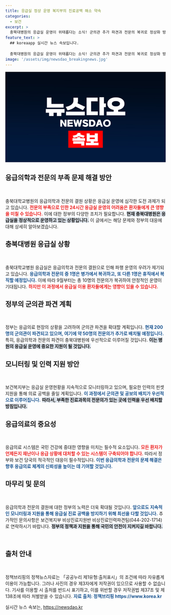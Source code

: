 ```yaml
---
title: 응급실 정상 운영 복지부의 진료공백 해소 약속
categories:
  - 보건
excerpt: >
  충북대병원의 응급실 운영이 위태롭다는 소식! 군의관 추가 파견과 전문의 복귀로 정상화 방안이 마련되고 있지만, 장기적인 불안감은 여전합니다. 과연 응급실은 안전할까요? 클릭해서 자세한 내용을 확인하세요!
feature_text: >
  ## koreaapp 실시간 뉴스 속보입니다.

  충북대병원의 응급실 운영이 위태롭다는 소식! 군의관 추가 파견과 전문의 복귀로 정상화 방안이 마련되고 있지만, 장기적인 불안감은 여전합니다. 과연 응급실은 안전할까요? 클릭해서 자세한 내용을 확인하세요!
image: '/assets/img/newsdao_breakingnews.jpg'
---
```


<p><img src="/assets/img/newsdao_breakingnews.jpg" alt="koreaapp 속보" /></p>

<h2 data-ke-size="size26">응급의학과 전문의 부족 문제 해결 방안</h2>

<p data-ke-size="size16">&nbsp;</p>

<p>충북대학교병원의 응급의학과 전문의 결원 상황은 응급실 운영에 심각한 도전 과제가 되고 있습니다. <b><span style="color: #ee2323;">전문의 부족으로 인한 24시간 응급실 운영의 어려움은 환자들에게 큰 영향을 미칠 수 있습니다.</span></b> 이에 대한 정부의 다양한 조치가 필요합니다. <b><span style="background-color: #21538527;">현재 충북대병원은 응급실을 정상적으로 운영하고 있는 상황입니다.</span></b> 이 글에서는 해당 문제와 정부의 대응에 대해 상세히 알아보겠습니다.</p>

<h2 data-ke-size="size26">충북대병원 응급실 상황</h2>

<p data-ke-size="size16">&nbsp;</p>

<p>충북대학교병원 응급실은 응급의학과 전문의 결원으로 인해 파행 운영의 우려가 제기되고 있습니다. <b><span style="color: #1a5490;">응급의학과 전문의 중 1명은 병가에서 복귀하고, 또 다른 1명은 휴직에서 복직할 예정입니다.</span></b> 이에 따라 9월부터는 총 10명의 전문의가 복귀하여 안정적인 운영이 기대됩니다. <b><span style="color: #ee2323;">하지만 이 과정에서 응급실 이용 환자들에게는 영향이 있을 수 있습니다.</span></b></p>

<h2 data-ke-size="size26">정부의 군의관 파견 계획</h2>

<p data-ke-size="size16">&nbsp;</p>

<p>정부는 응급의료 현장의 상황을 고려하여 군의관 파견을 확대할 계획입니다. <b><span style="color: #1a5490;">현재 200명의 군의관이 파견되고 있으며, 여기에 약 50명의 전문의가 추가로 배치될 예정입니다.</span></b> 특히, 응급의학과 전문의 파견이 충북대병원에 우선적으로 이루어질 것입니다. <b><span style="background-color: #21538527;">이는 병원의 응급실 운영에 중요한 지원이 될 것입니다.</span></b></p>

<h2 data-ke-size="size26">모니터링 및 인력 지원 방안</h2>

<p data-ke-size="size16">&nbsp;</p>

<p>보건복지부는 응급실 운영현황을 지속적으로 모니터링하고 있으며, 필요한 인력의 핀셋 지원을 통해 의료 공백을 줄일 계획입니다. <b><span style="color: #1a5490;">이 과정에서 군의관 및 공보의 배치가 우선적으로 이루어집니다.</span></b> <b><span style="background-color: #21538527;">따라서, 부족한 진료과목의 전문의가 있는 곳에 인력을 우선 배치할 방침입니다.</span></b></p>

<h2 data-ke-size="size26">응급의료의 중요성</h2>

<p data-ke-size="size16">&nbsp;</p>

<p>응급의료 시스템은 국민 건강에 중대한 영향을 미치는 필수적 요소입니다. <b><span style="color: #ee2323;">모든 환자가 언제든지 재난이나 응급 상황에 대처할 수 있는 시스템이 구축되어야 합니다.</span></b> 따라서 정부와 보건 당국의 적극적인 대응이 필수적입니다. <b><span style="color: #1a5490;">이번 응급의학과 전문의 문제 해결은 향후 응급의료 체계의 신뢰성을 높이는 데 기여할 것입니다.</span></b></p>

<h2 data-ke-size="size26">마무리 및 문의</h2>

<p data-ke-size="size16">&nbsp;</p>

<p>응급의학과 전문의 결원에 대한 정부의 노력은 더욱 확대될 것입니다. <b><span style="color: #1a5490;">앞으로도 지속적인 모니터링과 지원을 통해 응급실 진료 공백을 방지하기 위해 최선을 다할 것입니다.</span></b> 추가적인 문의사항은 보건복지부 비상진료지원반 비상진료인력파견팀(044-202-1714)로 연락하시기 바랍니다. <b><span style="background-color: #21538527;">정부의 정책과 지원을 통해 국민의 안전이 지켜지길 바랍니다.</span></b></p>

<p data-ke-size="size16">&nbsp;</p>

<h2 data-ke-size="size26">출처 안내</h2>

<p data-ke-size="size16">&nbsp;</p>

<p>정책브리핑의 정책뉴스자료는 「공공누리 제1유형:출처표시」의 조건에 따라 자유롭게 이용이 가능합니다. 그러나 사진의 경우 제3자에게 저작권이 있으므로 사용할 수 없습니다. 기사를 이용할 시 출처를 반드시 표기하고, 이를 위반할 경우 저작권법 제37조 및 제138조에 따라 처벌받을 수 있습니다. <b><span style="color: #1a5490;">자료 출처: 정책브리핑 https://www.korea.kr</span></b></p>
실시간 뉴스 속보는, <a href="https://newsdao.kr" rel="dofollow">https://newsdao.kr</a>


